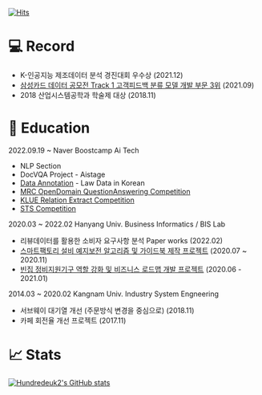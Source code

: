 [![Hits](https://hits.seeyoufarm.com/api/count/incr/badge.svg?url=https%3A%2F%2Fgithub.com%2Fhundredeuk2&count_bg=%2379C83D&title_bg=%23555555&icon=trustpilot.svg&icon_color=%23FF0000&title=hits&edge_flat=false)](https://hits.seeyoufarm.com)

# :computer: Record

* K-인공지능 제조데이터 분석 경진대회 우수상 (2021.12)
* [삼성카드 데이터 공모전 Track 1 고객피드백 분류 모델 개발 부문 3위](https://github.com/hundredeuk2/Customer-Feedback-Classifier) (2021.09)
* 2018 산업시스템공학과 학술제 대상 (2018.11)

# :page_facing_up: Education

2022.09.19 ~ Naver Boostcamp Ai Tech 
 * NLP Section
 * DocVQA Project - Aistage
 * [Data Annotation](https://github.com/hundredeuk2/level2_dataannotation_nlp-level2-nlp-03) - Law Data in Korean
 * [MRC OpenDomain QuestionAnswering Competition](https://github.com/boostcampaitech4lv23nlp1/level2_mrc_nlp-level2-nlp-03)
 * [KLUE Relation Extract Competition](https://github.com/boostcampaitech4lv23nlp1/level2_klue_nlp-level2-nlp-03)
 * [STS Competition](https://github.com/hundredeuk2/Semantic-Textual-Similarity)

2020.03 ~ 2022.02 Hanyang Univ. Business Informatics / BIS Lab
 * 리뷰데이터를 활용한 소비자 요구사항 분석 Paper works (2022.02)
 * [스마트팩토리 설비 예지보전 알고리즘 및 가이드북 제작 프로젝트](https://www.kamp-ai.kr/front/dataset/AiDataDetail.jsp?AI_SEARCH=&page=1&DATASET_SEQ=9&EQUIP_SEL=&GUBUN_SEL=&FILE_TYPE_SEL=&WDATE_SEL=) (2020.07 ~ 2020.11)
 * [빈집 정비지원기구 역할 강화 및 비즈니스 로드맵 개발 프로젝트](https://academic.naver.com/article.naver?doc_id=868676847) (2020.06 - 2021.01)

2014.03 ~ 2020.02 Kangnam Univ. Industry System Engneering
 * 서브웨이 대기열 개선 (주문방식 변경을 중심으로) (2018.11)
 * 카페 회전율 개선 프로젝트 (2017.11)

# :chart_with_upwards_trend: Stats
[![Hundredeuk2's GitHub stats](https://github-readme-stats.vercel.app/api?username=hundredeuk2)](https://github.com/anuraghazra/github-readme-stats)
